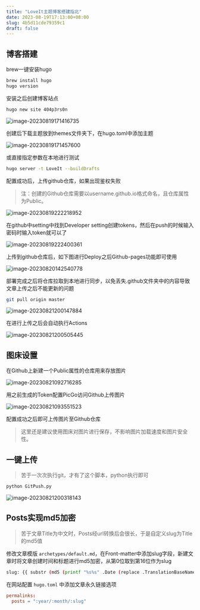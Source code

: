 ```yaml
---
title: "LoveIt主题博客搭建指北"
date: 2023-08-19T17:13:00+08:00
slug: 4b5d11cde79359c1
draft: false
---
```


## 博客搭建

brew一键安装hugo

```bash
brew install hugo
hugo version
```

安装之后创建博客站点

```bash
hugo new site 404p3rs0n
```

![image-20230819171416735](https://21r000-image.oss-cn-shanghai.aliyuncs.com/2023/image-20230819171416735.png)

创建后下载主题放到themes文件夹下，在hugo.toml中添加主题

![image-20230819171457600](https://21r000-image.oss-cn-shanghai.aliyuncs.com/2023/image-20230819171457600.png)

或直接指定参数在本地进行测试

```bash
hugo server -t LoveIt --buildDrafts
```

配置成功后，上传github仓库，如果出现鉴权失败

> 注：创建的Github仓库需要以username.github.io格式命名，且仓库属性为Public。

![image-20230819222218952](https://21r000-image.oss-cn-shanghai.aliyuncs.com/2023/image-20230819222218952.png)

在github中setting中找到Developer setting创建tokens，然后在push的时候输入密码时输入token就可以了

![image-20230819222400361](https://21r000-image.oss-cn-shanghai.aliyuncs.com/2023/image-20230819222400361.png)

上传到github仓库后，如下图进行Deploy之后Github-pages功能即可使用

![image-20230820142540778](https://21r000-image.oss-cn-shanghai.aliyuncs.com/2023/image-20230820142540778.png)

部署完成之后将仓库拉取到本地进行同步，以免丢失.github文件夹中的内容导致文章上传之后不能更新的问题

```bash
git pull origin master
```

![image-20230821200147884](https://21r000-image.oss-cn-shanghai.aliyuncs.com/2023/image-20230821200147884.png)

在进行上传之后会自动执行Actions

![image-20230821200505445](https://21r000-image.oss-cn-shanghai.aliyuncs.com/2023/image-20230821200505445.png)

## 图床设置

在Github上新建一个Public属性的仓库用来存放图片

![image-20230821092716285](https://21r000-image.oss-cn-shanghai.aliyuncs.com/2023/image-20230821092716285.png)

用之前生成的Token配置PicGo访问Github上传图片

![image-20230821093551523](https://21r000-image.oss-cn-shanghai.aliyuncs.com/2023/image-20230821093551523.png)

配置成功之后即可上传图片至Github仓库

> 这里还是建议使用图床对图片进行保存，不影响图片加载速度和图片安全性。

## 一键上传

> 苦于一次次执行git，才有了这个脚本，python执行即可

```python
python GitPush.py
```

![image-20230821200318143](https://21r000-image.oss-cn-shanghai.aliyuncs.com/2023/image-20230821200318143.png)

## Posts实现md5加密

> 苦于文章Title为中文时，Posts经url转换后会很长，于是自定义slug为Title的md5值

修改文章模版 `archetypes/default.md`，在Front-matter中添加slug字段，新建文章时将文章创建时间和标题进行md5加密，从第0位取到第16位作为slug

```bash
slug: {{ substr (md5 (printf "%s%s" .Date (replace .TranslationBaseName "-" " " | title))) 0 16 }}
```

在网站配置 `hugo.toml` 中添加文章永久链接选项

```toml
permalinks:
  posts = ":year/:month/:slug"
```

